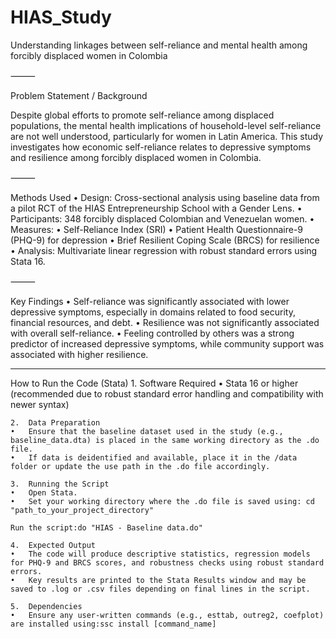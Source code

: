 # HIAS_Study
Understanding linkages between self-reliance and mental health among forcibly displaced women in Colombia

⸻

Problem Statement / Background

Despite global efforts to promote self-reliance among displaced populations, the mental health implications of household-level self-reliance are not well understood, particularly for women in Latin America. This study investigates how economic self-reliance relates to depressive symptoms and resilience among forcibly displaced women in Colombia.

⸻

Methods Used
	•	Design: Cross-sectional analysis using baseline data from a pilot RCT of the HIAS Entrepreneurship School with a Gender Lens.
	•	Participants: 348 forcibly displaced Colombian and Venezuelan women.
	•	Measures:
	•	Self-Reliance Index (SRI)
	•	Patient Health Questionnaire-9 (PHQ-9) for depression
	•	Brief Resilient Coping Scale (BRCS) for resilience
	•	Analysis: Multivariate linear regression with robust standard errors using Stata 16.

⸻

Key Findings
	•	Self-reliance was significantly associated with lower depressive symptoms, especially in domains related to food security, financial resources, and debt.
	•	Resilience was not significantly associated with overall self-reliance.
	•	Feeling controlled by others was a strong predictor of increased depressive symptoms, while community support was associated with higher resilience.

_____

How to Run the Code (Stata)
	1.	Software Required
	•	Stata 16 or higher (recommended due to robust standard error handling and compatibility with newer syntax)
 
	2.	Data Preparation
	•	Ensure that the baseline dataset used in the study (e.g., baseline_data.dta) is placed in the same working directory as the .do file.
	•	If data is deidentified and available, place it in the /data folder or update the use path in the .do file accordingly.
 
	3.	Running the Script
	•	Open Stata.
	•	Set your working directory where the .do file is saved using: cd "path_to_your_project_directory"
 
 	Run the script:do "HIAS - Baseline data.do"
  
  	4.	Expected Output
	•	The code will produce descriptive statistics, regression models for PHQ-9 and BRCS scores, and robustness checks using robust standard errors.
	•	Key results are printed to the Stata Results window and may be saved to .log or .csv files depending on final lines in the script.
 
	5.	Dependencies
	•	Ensure any user-written commands (e.g., esttab, outreg2, coefplot) are installed using:ssc install [command_name]
 
 
